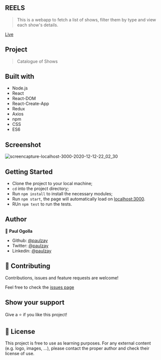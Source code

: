 ## REELS

> This is a webapp to fetch a list of shows, filter them by type and view each show's details.

[Live](https://flickreel.herokuapp.com/)

## Project

> Catalogue of Shows

## Built with

- Node.js
- React
- React-DOM
- React-Create-App
- Redux
- Axios
- npm
- CSS
- ES6

## Screenshot

![screencapture-localhost-3000-2020-12-12-22_02_30](https://user-images.githubusercontent.com/29974825/101993729-ea316500-3ccd-11eb-99df-57d06c648b4b.png)

## Getting Started

- Clone the project to your local machine;
- `cd` into the project directory;
- Run `npm install` to install the necessary modules;
- Run `npm start`, the page will automatically load on [localhost:3000](localhost:3000).
- RUn `npm test` to run the tests.

## Author

👤 **Paul Ogolla**

- Github: [@paulzay](https://github.com/paulzay)
- Twitter: [@paulzay](https://twitter.com/_paulzay_)
- Linkedin: [@paulzay](https://linkedin.com/in/paulogolla)

## 🤝 Contributing

Contributions, issues and feature requests are welcome!

Feel free to check the [issues page](https://github.com/paulzay/reels/issues)

## Show your support

Give a ⭐️ if you like this project!

## 📝 License

This project is free to use as learning purposes. For any external content (e.g. logo, images, ...), please contact the proper author and check their license of use.
